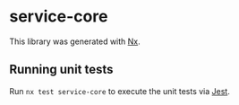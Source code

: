 # service-core

This library was generated with [Nx](https://nx.dev).

## Running unit tests

Run `nx test service-core` to execute the unit tests via [Jest](https://jestjs.io).
